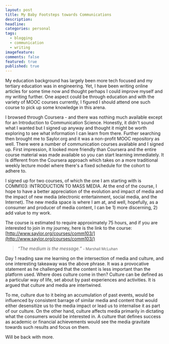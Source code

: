 ```yaml
---
layout: post
title: My Baby Footsteps towards Communications
description:
headline:
categories: personal
tags:
  - blogging
  - communication
  - writing
imagefeature:
comments: false
featured: true
published: true
---
```


My education background has largely been more tech focused and my tertiary education was in engineering. Yet, I have been writing online articles for some time now and thought perhaps I could improve myself and my writing further. One aspect could be through education and with the variety of MOOC courses currently, I figured I should attend one such course to pick up some knowledge in this arena.

I browsed through Coursera - and there was nothing much available except for an Introduction to Communication Science. Honestly, it didn't sound what I wanted but I signed up anyway and thought it might be worth exploring to see what information I can learn from there. Further searching then brought me to Saylor.org and it was a non-profit MOOC repository as well. There were a number of communication courses available and I signed up. First impression, it looked more friendly than Coursera and the entire course material was made available so you can start learning immediately. It is different from the Coursera approach which takes on a more traditional weekly lecture model where there's a fixed schedule for the cohort to adhere to.

I signed up for two courses, of which the one I am starting with is COMM103: INTRODUCTION TO MASS MEDIA. At the end of the course, I hope to have a better appreciation of the evolution and impact of media and the impact of new media (electronic entertainment, social media, and the Internet). The new media space is where I am at, and well, hopefully, as a consumer and producer of media content, I can be 1) more discerning, 2) add value to my work. 

The course is estimated to require approximately 75 hours, and if you are interested to join in my journey, here is the link to the course:
[http://www.saylor.org/courses/comm103/](http://www.saylor.org/courses/comm103/)

>_“The medium is the message.”_
	<small>- Marshall McLuhan</small>

Day 1 reading saw me learning on the intersection of media and culture, and one interesting takeaway was the above phrase. It was a provocative statement as he challenged that the content is less important than the platform used. Where does culture come in then? Culture can be defined as a particular way of life, set about by past experiences and activities. It is argued that culture and media are intertwined.

To me, culture due to it being an accumulation of past events, would be influenced by consistent barrage of similar media and content that would either desensitize us to the media impact or lead us to internalise it as part of our culture. On the other hand, culture affects media primarily in dictating what the consumers would be interested in. A culture that defines success as academic or financial achievements would see the media gravitate towards such results and focus on them.

Will be back with more.
